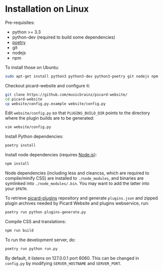 # Installation on Linux

Pre-requisites:
- python >= 3.3
- python-dev (required to build some dependencies)
- [poetry](https://python-poetry.org/)
- git
- nodejs
- npm

To install those on Ubuntu:
```bash
sudo apt-get install python3 python3-dev python3-poetry git nodejs npm
```

Checkout picard-website and configure it:

```bash
git clone https://github.com/musicbrainz/picard-website/
cd picard-website
cp website/config.py.example website/config.py
```

Edit `website/config.py` so that `PLUGINS_BUILD_DIR` points to the directory where the plugin builds are to be generated:

```bash
vim website/config.py
```

Install Python dependencies:

```bash
poetry install
```

Install node dependencies (requires [Node.js](http://nodejs.org/download/)):

```bash
npm install
```

Node dependencies (including less and cleancss, which are required to compile/minify CSS) are installed to `./node_modules`, and binaries are symlinked into `./node_modules/.bin`. You may want to add the latter into your `$PATH`.

To retrieve [picard-plugins](https://github.com/musicbrainz/picard-plugins) repository and generate `plugins.json` and zipped plugin archives needed by Picard Website and plugins webservice, run:

```bash
poetry run python plugins-generate.py
```

Compile CSS and translations:

```bash
npm run build
```

To run the development server, do:

```bash
poetry run python run.py
```

By default, it listens on 127.0.0.1 port 6060.
This can be changed in `config.py` by modifying `SERVER_HOSTNAME` and `SERVER_PORT`.
